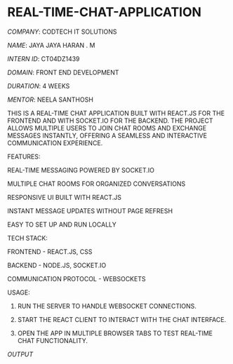 # REAL-TIME-CHAT-APPLICATION

*COMPANY*: CODTECH IT SOLUTIONS

*NAME*: JAYA JAYA HARAN . M

*INTERN ID*: CT04DZ1439

*DOMAIN*: FRONT END DEVELOPMENT

*DURATION*: 4 WEEKS 

*MENTOR*: NEELA SANTHOSH

THIS IS A REAL-TIME CHAT APPLICATION BUILT WITH REACT.JS FOR THE FRONTEND AND  WITH SOCKET.IO FOR THE BACKEND. THE PROJECT ALLOWS MULTIPLE USERS TO JOIN CHAT ROOMS AND EXCHANGE MESSAGES INSTANTLY, OFFERING A SEAMLESS AND INTERACTIVE COMMUNICATION EXPERIENCE.

FEATURES:

REAL-TIME MESSAGING POWERED BY SOCKET.IO

MULTIPLE CHAT ROOMS FOR ORGANIZED CONVERSATIONS

RESPONSIVE UI BUILT WITH REACT.JS

INSTANT MESSAGE UPDATES WITHOUT PAGE REFRESH

EASY TO SET UP AND RUN LOCALLY

TECH STACK:

FRONTEND - REACT.JS, CSS

BACKEND - NODE.JS, SOCKET.IO

COMMUNICATION PROTOCOL - WEBSOCKETS

USAGE:

1. RUN THE SERVER TO HANDLE WEBSOCKET CONNECTIONS.

2. START THE REACT CLIENT TO INTERACT WITH THE CHAT INTERFACE.

3. OPEN THE APP IN MULTIPLE BROWSER TABS TO TEST REAL-TIME CHAT FUNCTIONALITY.

*OUTPUT*

